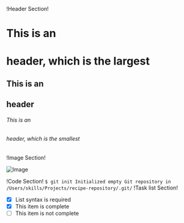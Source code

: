 !Header Section!
  
  # This is an <h1> header, which is the largest
  ## This is an <h2> header
  ###### This is an <h6> header, which is the smallest

  
!Image Section!
  
   ![Image](https://bornrealist.com/wp-content/uploads/2017/05/warran-buffet.jpg)
    
!Code Section!
    ```
    $ git init
    Initialized empty Git repository in /Users/skills/Projects/recipe-repository/.git/
    ```
!Task list Section!
   
   - [x] List syntax is required
   - [x] This item is complete
   - [ ] This item is not complete
